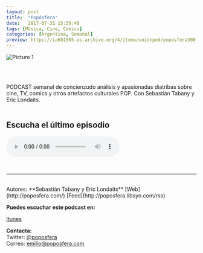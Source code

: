 ```yaml
---
layout: post
title:  "Popósfera"
date:   2017-07-31 15:39:40
tags: [Música, Cine, Comics]
categories: [Argentina, Semanal]
preview: https://ia601505.us.archive.org/4/items/unionpod/poposfera300.png
---
```


![Picture 1](https://ia601505.us.archive.org/4/items/unionpod/poposfera500.png)  

<br/>  
<br/>

PODCAST semanal de concienzudo análisis y apasionadas diatribas sobre cine, TV, comics y otros artefactos culturales POP. Con Sebastián Tabany y Eric Londaits.  
<br/>

## Escucha el último episodio  


<!--reproductor-feed=http://poposfera.libsyn.com/rss-->
<!--reproductor-start-->
<audio id="audio" preload="auto" controls="" src="http://traffic.libsyn.com/poposfera/067_-_El_payaso_de_IT_de_los_90s.mp3?dest-id=396222"></audio>
<!--reproductor-end-->

<br>


_ _ _  

<br>  
Autores: **Sebastián Tabany y Eric Londaits**  
[Web](http://poposfera.com/)  
[Feed](http://poposfera.libsyn.com/rss)

**Puedes escuchar este podcast en:**  

[Itunes](https://itunes.apple.com/ar/podcast/poposfera/id1131102242?mt=2)  

**Contacta:**  
Twitter: [@poposfera](https://twitter.com/poposfera)  
Correo: [emilio@poposfera.com](mailto:emilio@poposfera.com)  







